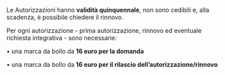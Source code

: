 Le Autorizzazioni hanno **validità quinquennale**, non sono cedibili e, alla scadenza, è possibile chiedere il rinnovo.


Per ogni autorizzazione - prima autorizzazione, rinnovo ed eventuale richiesta integrativa -  sono necessarie:

•	una marca da bollo da **16 euro per la domanda**

•	una marca da bollo da **16 euro per il rilascio dell’autorizzazione/rinnovo**
